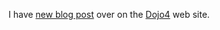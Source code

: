 I have [new blog post](http://dojo4.com/blog/thoughts-on-launching-and-scaling-quickly) over on the [Dojo4](http://dojo4.com) web site.